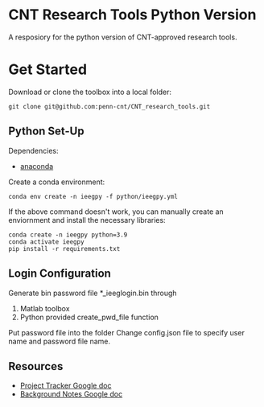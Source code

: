 # CNT Research Tools Python Version
A resposiory for the python version of CNT-approved research tools.  

# Get Started 

Download or clone the toolbox into a local folder:
```
git clone git@github.com:penn-cnt/CNT_research_tools.git
```


## Python Set-Up

Dependencies: 
* [anaconda](https://www.anaconda.com)

Create a conda environment:
```
conda env create -n ieegpy -f python/ieegpy.yml
```

If the above command doesn't work, you can manually create an enviornment and install the necessary libraries:
```
conda create -n ieegpy python=3.9
conda activate ieegpy
pip install -r requirements.txt
```

## Login Configuration
Generate bin password file *_ieeglogin.bin through
1. Matlab toolbox
2. Python provided create_pwd_file function

Put password file into the folder
Change config.json file to specify user name and password file name.

## Resources
* [Project Tracker Google doc](https://docs.google.com/spreadsheets/d/12f-cCzB2J7W96jZzbJH7HKbWrivrUa2PKcRpQZsHXpM/edit?usp=sharing)
* [Background Notes Google doc](https://docs.google.com/document/d/17qalWwt5yb7NOVwob53GO_U_6H2GWmNjsN_aptjJoSw/edit?usp=sharing)
